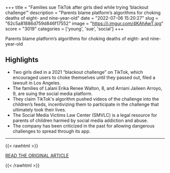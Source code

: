 +++
title = "Families sue TikTok after girls died while trying ‘blackout challenge’"
description = "Parents blame platform’s algorithms for choking deaths of eight- and nine-year-old"
date = "2022-07-06 15:20:27"
slug = "62c5a81886d759d846f17552"
image = "https://i.imgur.com/4KAhAwT.jpg"
score = "3019"
categories = ['young', 'sue', 'social']
+++

Parents blame platform’s algorithms for choking deaths of eight- and nine-year-old

## Highlights

- Two girls died in a 2021 “blackout challenge” on TikTok, which encouraged users to choke themselves until they passed out, filed a lawsuit in Los Angeles.
- The families of Lalani Erika Renee Walton, 8, and Arriani Jaileen Arroyo, 9, are suing the social media platform.
- They claim TikTok's algorithm pushed videos of the challenge into the children’s feeds, incentivizing them to participate in the challenge that ultimately took their lives.
- The Social Media Victims Law Center (SMVLC) is a legal resource for parents of children harmed by social media addiction and abuse.
- The company has been criticized in the past for allowing dangerous challenges to spread through its app.

---

{{< rawhtml >}}
  <p class="article-category">
    <a target="_blank" href="https://www.theguardian.com/technology/2022/jul/05/tiktok-girls-dead-blackout-challenge">READ THE ORIGINAL ARTICLE</a>
  </p>
{{< /rawhtml >}}
